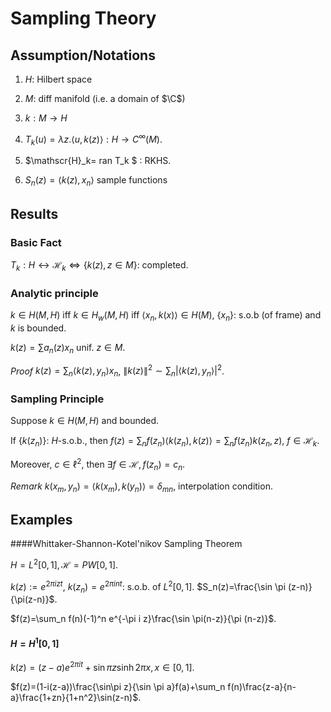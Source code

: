 # Sampling Theory

## Assumption/Notations

1. $H$: Hilbert space

2. $M$: diff manifold (i.e. a domain of $\C$)

3. $k:M\to H$

4. $T_k(u)=\lambda z. \langle u, k(z)\rangle: H\to C^\infty(M)$.

5. $\mathscr{H}_k= ran T_k $ : RKHS.

6. $S_n(z)=\langle k(z), x_n\rangle$ sample functions

   

## Results

### Basic Fact

$T_k:H\leftrightarrow \mathscr{H}_k \iff \{k(z),z\in M\}$: completed.



### Analytic principle

$k\in H(M,H)$ iff $k\in H_w(M,H)$ iff $\langle x_n, k(x)\rangle\in H(M)$, $\{x_n\}$: s.o.b (of frame) and $k$ is bounded.

$k(z)=\sum a_n(z)x_n$ unif. $z\in M$.

*Proof* $k(z)=\sum_n \langle k(z), y_n\rangle x_n$, $\|k(z)\|^2\sim \sum_n|\langle k(z), y_n\rangle|^2$.



### Sampling Principle

Suppose $k\in H(M,H)$ and bounded.

If $\{k(z_n)\}$: $H$-s.o.b.,  then $f(z)=\sum_n f(z_n)\langle k(z_n), k(z)\rangle=\sum_nf(z_n)k(z_n,z)$, $f\in \mathscr{H}_k$.

Moreover, $c\in \ell^2$, then $\exists f\in\mathscr{H}, f(z_n)=c_n$.



*Remark* $k(x_m, y_n)=\langle k(x_m),k(y_n)\rangle=\delta_{mn}$, interpolation condition.



## Examples

####Whittaker-Shannon-Kotel'nikov Sampling Theorem

$H=L^2[0,1], \mathscr{H}=PW[0,1]$.

$k(z):=e^{2\pi i zt}$, $k(z_n)=e^{2\pi i n t}$: s.o.b. of $L^2[0,1]$. $S_n(z)=\frac{\sin \pi (z-n)}{\pi(z-n)}$.

$f(z)=\sum_n f(n)(-1)^n e^{-\pi i z}\frac{\sin \pi(n-z)}{\pi (n-z)}$.



#### $H=H^1[0,1]$

$k(z)=(z-a)e^{2 \pi it}+\sin \pi z\sinh 2\pi x, x\in[0,1]$.

$f(z)=(1-i(z-a))\frac{\sin\pi z}{\sin \pi a}f(a)+\sum_n f(n)\frac{z-a}{n-a}\frac{1+zn}{1+n^2}\sin(z-n)$.

